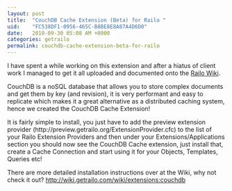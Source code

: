 ```yaml
---
layout: post
title:  "CouchDB Cache Extension (Beta) for Railo "
uid:	"FC538DF1-0956-465C-B8BE8E8A87A4D6D0"
date:   2010-09-30 05:08 AM +0000
categories: getrailo
permalink: couchdb-cache-extension-beta-for-railo
---
```

<p>
<img src="http://preview.getrailo.org/logos/couchdb-logo.png" alt="" align="left" /> I have spent a while working on this extension and after a hiatus of client work I managed to get it all uploaded and documented onto the <a title="Railo CFML Documentation Wiki - extensions:couchdb" href="http://wiki.getrailo.com/wiki/extensions:couchdb">Railo Wiki</a>. 
</p>
<p>
CouchDB is a noSQL database that allows you to store complex documents and get them by key (and revision), it is very performant and easy to replicate which makes it a great alternative as a distributed caching system, hence we created the CouchDB Cache Extension! 
</p>
<p>
It is fairly simple to install, you just have to add the preview extension provider (http://preview.getrailo.org/ExtensionProvider.cfc) to the list of your Railo Extension Providers and then under your Extensions/Applications section you should now see the CouchDB Cache extension, just install that, create a Cache Connection and start using it for your Objects, Templates, Queries etc! 
</p>
<p>
There are more detailed installation instructions over at the Wiki, why not check it out? <a title="Railo CFML Documentation Wiki - extensions:couchdb" href="http://wiki.getrailo.com/wiki/extensions:couchdb">http://wiki.getrailo.com/wiki/extensions:couchdb</a>
</p>